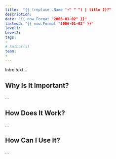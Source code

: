 ```yaml
---
title:  "{{ (replace .Name "-" " ") | title }}?"
description: 
date: "{{ now.Format "2006-01-02" }}"
lastmod: "{{ now.Format "2006-01-02" }}"
level1: 
Level2: 
tags:
- 
# Author(s)
team:
-
---
```


Intro text...

## Why Is It Important?

...

## How Does It Work?

...

## How Can I Use It?

...
